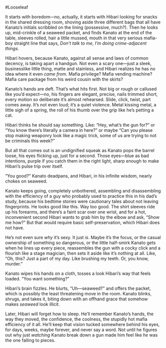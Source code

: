 #Looseleaf

It starts with boredom—no, actually, it starts with Hibari looking for snacks in the shared dressing room, shoving aside three different bags that all have Kanato’s initials scribbled on the lining (possessive, much?). Then he looks up, mid-crinkle of a seaweed packet, and finds Kanato at the end of the table, sleeves rolled, hair a little mussed, mouth in that very serious mafia-boy straight line that says, _Don’t talk to me, I’m doing crime-adjacent things._

Hibari hovers, because Kanato, against all sense and laws of common decency, is taking apart a handgun. Not even a scary one—just a sleek, businesslike little thing, matte and stainless, and Hibari realizes he has no idea where it even _came from._ Mafia privilege? Mafia vending machine? Mafia care package from his weird cousin with the skirts?

Kanato’s hands are deft. That’s what hits first. Not big or rough or callused like you’d expect—no, his fingers are elegant, precise, nails trimmed short, every motion so deliberate it’s almost rehearsed. Slide, click, twist, part comes away. It’s not even loud; it’s a quiet violence. Metal kissing metal, a little sigh of a spring, the roll of his thumb over the grip like he’s petting a cat.

Hibari thinks he should say something. Like: “Hey, what’s the gun for?” or “You know there’s literally a camera in here?” or maybe “Can you please stop making weaponry look like a magic trick, some of us are trying to not be criminals this week?”

But all that comes out is an undignified squeak as Kanato pops the barrel loose, his eyes flicking up, just for a second. Those eyes—blue as bad intentions, purple if you catch them in the right light, sharp enough to make Hibari’s pulse trip over itself.

“You good?” Kanato deadpans, and Hibari, in his infinite wisdom, nearly chokes on seaweed.

Kanato keeps going, completely unbothered, assembling and disassembling with the efficiency of a guy who probably used to practice this in his dad’s study, because his bedtime stories were cautionary tales about not leaving fingerprints. He looks good like this. Way too good. The shirt sleeves ride up his forearms, and there’s a faint scar over one wrist, and for a hot, inconvenient second Hibari wants to grab him by the elbow and ask, “Show me how?” But that would require basic self-preservation, which Hibari does not have.

He’s not even sure _why_ it’s sexy. It just _is_. Maybe it’s the focus, or the casual ownership of something so dangerous, or the little half-smirk Kanato gets when he lines up every piece, reassembles the gun with a cocky click and a flourish like a stage magician, then sets it aside like it’s nothing at all. Like, “Oh, this? Just a part of my day. Like brushing my teeth. Or, you know, murder.”

Kanato wipes his hands on a cloth, tosses a look Hibari’s way that feels loaded. “You want something?”

Hibari’s brain fizzles. He blurts, “Uh—seaweed?” and offers the packet, which is possibly the least threatening move in the room. Kanato blinks, shrugs, and takes it, biting down with an offhand grace that somehow makes _seaweed_ look illicit.

Later, Hibari will forget how to sleep. He’ll remember Kanato’s hands, the way they moved, the confidence, the coolness, the stupidly hot mafia efficiency of it all. He’ll keep that vision tucked somewhere behind his eyes, for days, weeks, maybe forever, and never say a word. Not until he figures out why just _watching_ Kanato break down a gun made him feel like _he_ was the one falling to pieces.